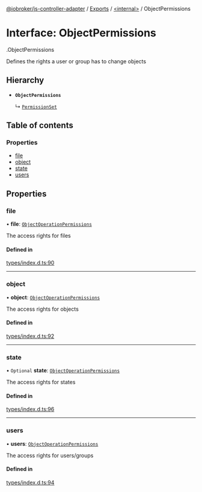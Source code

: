 [@iobroker/js-controller-adapter](../README.md) / [Exports](../modules.md) / [<internal\>](../modules/internal_.md) / ObjectPermissions

# Interface: ObjectPermissions

[<internal>](../modules/internal_.md).ObjectPermissions

Defines the rights a user or group has to change objects

## Hierarchy

- **`ObjectPermissions`**

  ↳ [`PermissionSet`](internal_.PermissionSet.md)

## Table of contents

### Properties

- [file](internal_.ObjectPermissions.md#file)
- [object](internal_.ObjectPermissions.md#object)
- [state](internal_.ObjectPermissions.md#state)
- [users](internal_.ObjectPermissions.md#users)

## Properties

### file

• **file**: [`ObjectOperationPermissions`](internal_.ObjectOperationPermissions.md)

The access rights for files

#### Defined in

[types/index.d.ts:90](https://github.com/ioBroker/ioBroker.js-controller/blob/c7ef56a8/packages/types/index.d.ts#L90)

___

### object

• **object**: [`ObjectOperationPermissions`](internal_.ObjectOperationPermissions.md)

The access rights for objects

#### Defined in

[types/index.d.ts:92](https://github.com/ioBroker/ioBroker.js-controller/blob/c7ef56a8/packages/types/index.d.ts#L92)

___

### state

• `Optional` **state**: [`ObjectOperationPermissions`](internal_.ObjectOperationPermissions.md)

The access rights for states

#### Defined in

[types/index.d.ts:96](https://github.com/ioBroker/ioBroker.js-controller/blob/c7ef56a8/packages/types/index.d.ts#L96)

___

### users

• **users**: [`ObjectOperationPermissions`](internal_.ObjectOperationPermissions.md)

The access rights for users/groups

#### Defined in

[types/index.d.ts:94](https://github.com/ioBroker/ioBroker.js-controller/blob/c7ef56a8/packages/types/index.d.ts#L94)
